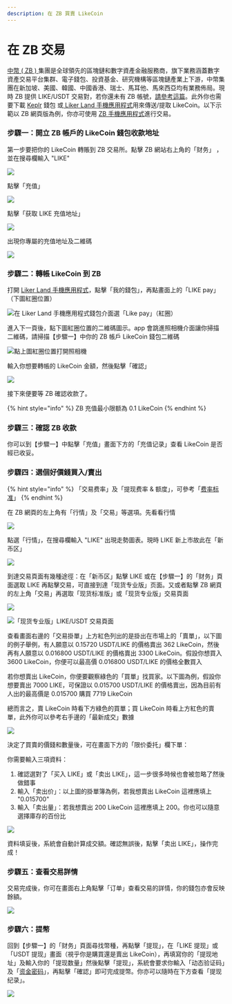 ```yaml
---
description: 在 ZB 買賣 LikeCoin
---
```


# 在 ZB 交易

[中幣 ( ZB ) ](https://zb.com)集團是全球領先的區塊鏈和數字資產金融服務商，旗下業務涵蓋數字資產交易平台集群、電子錢包、投資基金、研究機構等區塊鏈產業上下游，中幣集團在新加坡、美國、韓國、中國香港、瑞士、馬耳他、馬來西亞均有業務佈局。現時 ZB 提供 LIKE/USDT 交易對，若你還未有 ZB 帳號，[請參考這篇](registering-on-zb.md)。此外你也需要下載 [Keplr](../wallet/keplr.md) 錢包 或[ Liker Land 手機應用程式](https://liker.land/getapp)用來傳送/提取 LikeCoin。以下示範以 ZB 網頁版為例，你亦可使用 [ZB 手機應用程式](https://www.zb.com/cn/download)進行交易。

### 步驟一：開立 ZB 帳戶的 LikeCoin 錢包收款地址

第一步要把你的 LikeCoin 轉賬到 ZB 交易所。點擊 ZB 網站右上角的「财务」 ，並在搜尋欄輸入 "LIKE"

![](../../.gitbook/assets/zb-trade-01.png)

點擊「充值」

![](../../.gitbook/assets/zb-trade-02.png)

點擊「获取 LIKE 充值地址」

![](../../.gitbook/assets/zb-trade-03.png)

出現你專屬的充值地址及二維碼

![](../../.gitbook/assets/zb-trade-04.png)

### 步驟二：轉帳 LikeCoin 到 ZB

打開 [Liker Land 手機應用程式](https://liker.land/getapp)，點擊「我的錢包」，再點畫面上的「LIKE pay」（下圖紅圈位置）

![在 Liker Land 手機應用程式錢包介面選「Like pay」（紅圈）](../../.gitbook/assets/like-pay-1.png)

進入下一頁後，點下圖紅圈位置的二維碼圖示。app 會跳進照相機介面讓你掃描二維碼，請掃描【步驟一】中你的 ZB 帳戶 LikeCoin 錢包二維碼

![點上圖紅圈位置打開照相機](../../.gitbook/assets/bitasset-trade-7.png)

輸入你想要轉帳的 LikeCoin 金額，然後點擊「確認」

![](../../.gitbook/assets/bitasset-trade-8.png)

接下來便要等 ZB 確認收款了。

{% hint style="info" %}
ZB 充值最小限额為 0.1 LikeCoin
{% endhint %}

### 步驟三：確認 ZB 收款

你可以到【步驟一】中點擊「充值」畫面下方的「充值记录」查看 LikeCoin 是否經已收妥。

### 步驟四：選個好價錢買入/賣出

{% hint style="info" %}
「交易费率」及「提现费率 & 额度」，可參考「[费率标准](https://www.zb.com/help/rate)」
{% endhint %}

在 ZB 網頁的左上角有「行情」及「交易」等選項。先看看行情

![](../../.gitbook/assets/zb-trade-05.png)

點選「行情」，在搜尋欄輸入 "LIKE" 出現走勢圖表。現時 LIKE 新上市故此在「新币区」

![](../../.gitbook/assets/zb-trade-06.png)

到達交易頁面有幾種途徑：在「新币区」點擊 LIKE 或在【步驟一】的「财务」頁面選取 LIKE 再點擊交易，可直接到達「现货专业版」页面。又或者點擊 ZB 網頁的左上角「交易」再選取「现货标准版」或「现货专业版」交易頁面

![](../../.gitbook/assets/zb-trade-07.png)

![「现货专业版」LIKE/USDT 交易頁面](../../.gitbook/assets/zb-trade-08.png)

查看畫面右邊的「交易掛單」上方紅色列出的是掛出在市場上的「賣單」，以下圖的例子舉例，有人願意以 0.15720 USDT/LIKE 的價格賣出 362 LikeCoin，然後再有人願意以 0.016800 USDT/LIKE 的價格賣出 3300 LikeCoin。假設你想買入 3600 LikeCoin，你便可以最高價 0.016800 USDT/LIKE 的價格全數買入

若你想賣出 LikeCoin，你便要觀察綠色的「買單」找買家。以下圖為例，假設你想要賣出 7000 LIKE，可保證以 0.015700 USDT/LIKE 的價格賣出，因為目前有人出的最高價是 0.015700 購買 7719 LikeCoin

總而言之，賣 LikeCoin 時看下方綠色的買單；買 LikeCoin 時看上方紅色的賣單，此外你可以參考右手邊的「最新成交」數據

![](../../.gitbook/assets/zb-trade-09.png)

決定了買賣的價錢和數量後，可在畫面下方的「限价委托」欄下單：

你需要輸入三項資料：

1. 確認選對了「买入 LIKE」或「卖出 LIKE」，這一步很多時候也會被忽略了然後做錯事
2. 輸入「卖出价」：以上圖的掛單簿為例，若我想賣出 LikeCoin 這裡應填上 "0.015700"
3. 輸入「卖出量」：若我想賣出 200 LikeCoin 這裡應填上 200。你也可以隨意選擇庫存的百份比

![](../../.gitbook/assets/zb-trade-10.png)

資料填妥後，系統會自動計算成交額。確認無誤後，點擊「卖出 LIKE」，操作完成！

### 步驟五：查看交易詳情

交易完成後，你可在畫面右上角點擊「订单」查看交易的詳情，你的錢包亦會反映餘額。

![](../../.gitbook/assets/zb-trade-11.png)

### 步驟六：提幣

回到【步驟一】的「财务」頁面尋找幣種，再點擊「提现」，在「LIKE 提现」或「USDT 提现」畫面（視乎你是購買還是賣出 LikeCoin），再填寫你的「提现地址」及輸入你的「提现数量」然後點擊「提现」，系統會要求你輸入「动态验证码」及「[资金密码](https://docs.like.co/v/zh/guides/trade/registering-on-zb#bu-zhou-san-zi-jin-mi-ma)」，再點擊「確認」即可完成提幣。你亦可以隨時在下方查看「提现纪录」。

![](../../.gitbook/assets/zb-trade-12.png)
